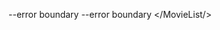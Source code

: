 <App> --error boundary
<SearchTab/>
<FormInput/>
<MovieList>
<Card> --error boundary
<Stars/>
<Card/>
</MovieList/>
<Pages>
